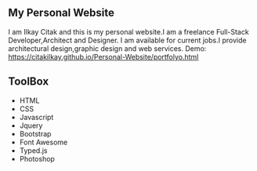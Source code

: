 ## My Personal Website
I am Ilkay Citak and this is my personal website.I am a freelance Full-Stack Developer,Architect and Designer.
I am available for current jobs.I provide architectural design,graphic design and web services.
Demo:
https://citakilkay.github.io/Personal-Website/portfolyo.html

## ToolBox
 - HTML
 - CSS
 - Javascript
 - Jquery
 - Bootstrap
 - Font Awesome
 - Typed.js
 - Photoshop 
